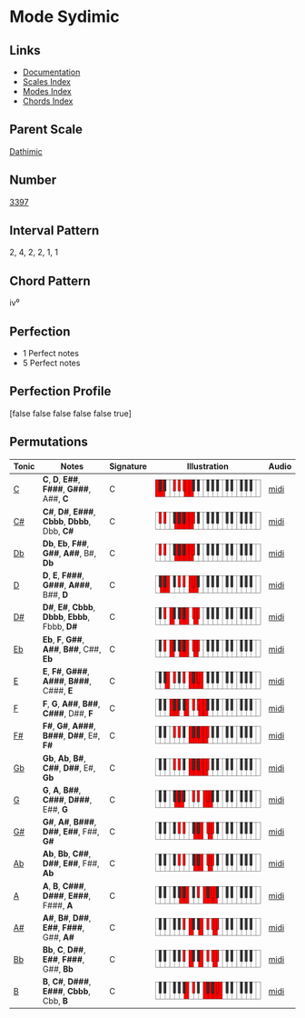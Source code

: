 # Mode Sydimic

## Links

- [Documentation](README.md)
- [Scales Index](Scales.md)
- [Modes Index](Modes.md)
- [Chords Index](Chords.md)

## Parent Scale

[Dathimic](ScaleDathimic.md)

## Number

[3397](https://ianring.com/musictheory/scales/3397)

## Interval Pattern

2, 4, 2, 2, 1, 1

## Chord Pattern

iv⁰

## Perfection

- 1 Perfect notes
- 5 Perfect notes

## Perfection Profile

[false false false false false true]

## Permutations

| Tonic | Notes | Signature | Illustration | Audio |
|-------|-------|-----------|--------------|-------|
| [C](ModeCNaturalSydimic.md) | **C**, **D**, **E##**, **F###**, **G###**, A##, **C** | C | ![CNaturalSydimic](ModeCNaturalSydimic.png) | [midi](https://github.com/edipermadi/music/blob/main/docs/ModeCNaturalSydimic.mid?raw=true) |
| [C#](ModeCSharpSydimic.md) | **C#**, **D#**, **E###**, **Cbbb**, **Dbbb**, Dbb, **C#** | C | ![CSharpSydimic](ModeCSharpSydimic.png) | [midi](https://github.com/edipermadi/music/blob/main/docs/ModeCSharpSydimic.mid?raw=true) |
| [Db](ModeDFlatSydimic.md) | **Db**, **Eb**, **F##**, **G##**, **A##**, B#, **Db** | C | ![DFlatSydimic](ModeDFlatSydimic.png) | [midi](https://github.com/edipermadi/music/blob/main/docs/ModeDFlatSydimic.mid?raw=true) |
| [D](ModeDNaturalSydimic.md) | **D**, **E**, **F###**, **G###**, **A###**, B##, **D** | C | ![DNaturalSydimic](ModeDNaturalSydimic.png) | [midi](https://github.com/edipermadi/music/blob/main/docs/ModeDNaturalSydimic.mid?raw=true) |
| [D#](ModeDSharpSydimic.md) | **D#**, **E#**, **Cbbb**, **Dbbb**, **Ebbb**, Fbbb, **D#** | C | ![DSharpSydimic](ModeDSharpSydimic.png) | [midi](https://github.com/edipermadi/music/blob/main/docs/ModeDSharpSydimic.mid?raw=true) |
| [Eb](ModeEFlatSydimic.md) | **Eb**, **F**, **G##**, **A##**, **B##**, C##, **Eb** | C | ![EFlatSydimic](ModeEFlatSydimic.png) | [midi](https://github.com/edipermadi/music/blob/main/docs/ModeEFlatSydimic.mid?raw=true) |
| [E](ModeENaturalSydimic.md) | **E**, **F#**, **G###**, **A###**, **B###**, C###, **E** | C | ![ENaturalSydimic](ModeENaturalSydimic.png) | [midi](https://github.com/edipermadi/music/blob/main/docs/ModeENaturalSydimic.mid?raw=true) |
| [F](ModeFNaturalSydimic.md) | **F**, **G**, **A##**, **B##**, **C###**, D##, **F** | C | ![FNaturalSydimic](ModeFNaturalSydimic.png) | [midi](https://github.com/edipermadi/music/blob/main/docs/ModeFNaturalSydimic.mid?raw=true) |
| [F#](ModeFSharpSydimic.md) | **F#**, **G#**, **A###**, **B###**, **D##**, E#, **F#** | C | ![FSharpSydimic](ModeFSharpSydimic.png) | [midi](https://github.com/edipermadi/music/blob/main/docs/ModeFSharpSydimic.mid?raw=true) |
| [Gb](ModeGFlatSydimic.md) | **Gb**, **Ab**, **B#**, **C##**, **D##**, E#, **Gb** | C | ![GFlatSydimic](ModeGFlatSydimic.png) | [midi](https://github.com/edipermadi/music/blob/main/docs/ModeGFlatSydimic.mid?raw=true) |
| [G](ModeGNaturalSydimic.md) | **G**, **A**, **B##**, **C###**, **D###**, E##, **G** | C | ![GNaturalSydimic](ModeGNaturalSydimic.png) | [midi](https://github.com/edipermadi/music/blob/main/docs/ModeGNaturalSydimic.mid?raw=true) |
| [G#](ModeGSharpSydimic.md) | **G#**, **A#**, **B###**, **D##**, **E##**, F##, **G#** | C | ![GSharpSydimic](ModeGSharpSydimic.png) | [midi](https://github.com/edipermadi/music/blob/main/docs/ModeGSharpSydimic.mid?raw=true) |
| [Ab](ModeAFlatSydimic.md) | **Ab**, **Bb**, **C##**, **D##**, **E##**, F##, **Ab** | C | ![AFlatSydimic](ModeAFlatSydimic.png) | [midi](https://github.com/edipermadi/music/blob/main/docs/ModeAFlatSydimic.mid?raw=true) |
| [A](ModeANaturalSydimic.md) | **A**, **B**, **C###**, **D###**, **E###**, F###, **A** | C | ![ANaturalSydimic](ModeANaturalSydimic.png) | [midi](https://github.com/edipermadi/music/blob/main/docs/ModeANaturalSydimic.mid?raw=true) |
| [A#](ModeASharpSydimic.md) | **A#**, **B#**, **D##**, **E##**, **F###**, G##, **A#** | C | ![ASharpSydimic](ModeASharpSydimic.png) | [midi](https://github.com/edipermadi/music/blob/main/docs/ModeASharpSydimic.mid?raw=true) |
| [Bb](ModeBFlatSydimic.md) | **Bb**, **C**, **D##**, **E##**, **F###**, G##, **Bb** | C | ![BFlatSydimic](ModeBFlatSydimic.png) | [midi](https://github.com/edipermadi/music/blob/main/docs/ModeBFlatSydimic.mid?raw=true) |
| [B](ModeBNaturalSydimic.md) | **B**, **C#**, **D###**, **E###**, **Cbbb**, Cbb, **B** | C | ![BNaturalSydimic](ModeBNaturalSydimic.png) | [midi](https://github.com/edipermadi/music/blob/main/docs/ModeBNaturalSydimic.mid?raw=true) |
